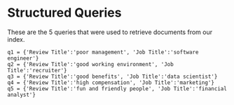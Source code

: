 # Structured Queries

These are the 5 queries that were used to retrieve documents from our index.

```
q1 = {'Review Title':'poor management', 'Job Title':'software engineer'}
q2 = {'Review Title':'good working environment', 'Job Title':'recruiter'}
q3 = {'Review Title':'good benefits', 'Job Title':'data scientist'}
q4 = {'Review Title':'high compensation', 'Job Title':'marketing'}
q5 = {'Review Title':'fun and friendly people', 'Job Title':'financial analyst'}
```
